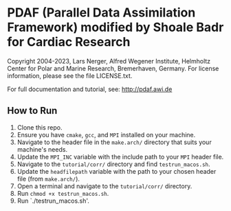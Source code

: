 
# PDAF (Parallel Data Assimilation Framework) modified by Shoale Badr for Cardiac Research

Copyright 2004-2023, Lars Nerger, Alfred Wegener Institute, Helmholtz Center
for Polar and Marine Research, Bremerhaven, Germany. 
For license information, please see the file LICENSE.txt.

For full documentation and tutorial, see: http://pdaf.awi.de 


## How to Run

1. Clone this repo.
2. Ensure you have `cmake`, `gcc`, and `MPI` installed on your machine.
3. Navigate to the header file in the `make.arch/` directory that suits your machine's needs.
4. Update the `MPI_INC` variable with the include path to your `MPI` header file.
5. Navigate to the `tutorial/corr/` directory and find `testrun_macos.sh`.
6. Update the `headfilepath` variable with the path to your chosen header file (from `make.arch/`).
7. Open a terminal and navigate to the `tutorial/corr/` directory.
8. Run `chmod +x testrun_macos.sh`.
9. Run `./testrun_macos.sh'.

